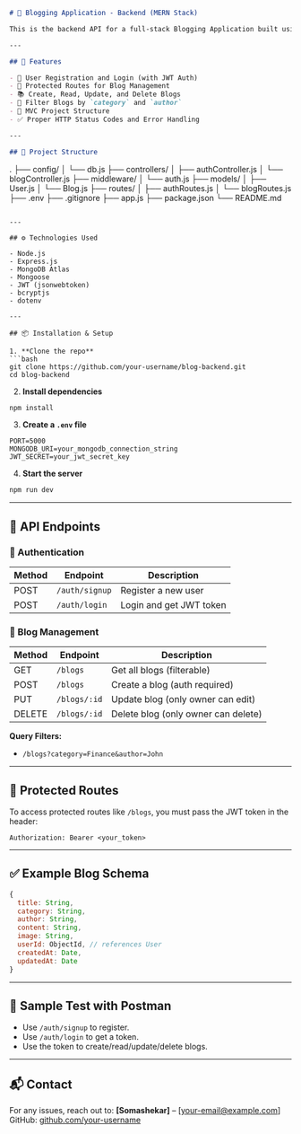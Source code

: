
```markdown
# 📝 Blogging Application - Backend (MERN Stack)

This is the backend API for a full-stack Blogging Application built using **Node.js**, **Express.js**, and **MongoDB (Atlas)**. It follows **MVC architecture**, uses **JWT** for authentication, and allows users to perform full **CRUD operations** on blog posts.

---

## 🚀 Features

- 👤 User Registration and Login (with JWT Auth)
- 🔐 Protected Routes for Blog Management
- 📚 Create, Read, Update, and Delete Blogs
- 🔎 Filter Blogs by `category` and `author`
- 🧱 MVC Project Structure
- ✅ Proper HTTP Status Codes and Error Handling

---

## 📁 Project Structure

```

.
├── config/
│   └── db.js
├── controllers/
│   ├── authController.js
│   └── blogController.js
├── middleware/
│   └── auth.js
├── models/
│   ├── User.js
│   └── Blog.js
├── routes/
│   ├── authRoutes.js
│   └── blogRoutes.js
├── .env
├── .gitignore
├── app.js
├── package.json
└── README.md

````

---

## ⚙️ Technologies Used

- Node.js
- Express.js
- MongoDB Atlas
- Mongoose
- JWT (jsonwebtoken)
- bcryptjs
- dotenv

---

## 📦 Installation & Setup

1. **Clone the repo**
```bash
git clone https://github.com/your-username/blog-backend.git
cd blog-backend
````

2. **Install dependencies**

```bash
npm install
```

3. **Create a `.env` file**

```
PORT=5000
MONGODB_URI=your_mongodb_connection_string
JWT_SECRET=your_jwt_secret_key
```

4. **Start the server**

```bash
npm run dev
```

---

## 🔐 API Endpoints

### 🧑 Authentication

| Method | Endpoint       | Description             |
| ------ | -------------- | ----------------------- |
| POST   | `/auth/signup` | Register a new user     |
| POST   | `/auth/login`  | Login and get JWT token |

### 📝 Blog Management

| Method | Endpoint     | Description                         |
| ------ | ------------ | ----------------------------------- |
| GET    | `/blogs`     | Get all blogs (filterable)          |
| POST   | `/blogs`     | Create a blog (auth required)       |
| PUT    | `/blogs/:id` | Update blog (only owner can edit)   |
| DELETE | `/blogs/:id` | Delete blog (only owner can delete) |

**Query Filters:**

* `/blogs?category=Finance&author=John`

---

## 🔐 Protected Routes

To access protected routes like `/blogs`, you must pass the JWT token in the header:

```
Authorization: Bearer <your_token>
```

---

## ✅ Example Blog Schema

```js
{
  title: String,
  category: String,
  author: String,
  content: String,
  image: String,
  userId: ObjectId, // references User
  createdAt: Date,
  updatedAt: Date
}
```

---

## 🧪 Sample Test with Postman

* Use `/auth/signup` to register.
* Use `/auth/login` to get a token.
* Use the token to create/read/update/delete blogs.

---

## 📬 Contact

For any issues, reach out to:
**\[Somashekar]** – \[[your-email@example.com](mailto:somugowda.work@gmail.com)]
GitHub: [github.com/your-username](https://github.com/somugowdasoft)

```
